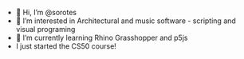 - 👋 Hi, I’m @sorotes
- 👀 I’m interested in Architectural and music software - scripting and visual programing
- 🌱 I’m currently learning Rhino Grasshopper and p5js
- I just started the CS50 course!
<!---
sorotes/sorotes is a ✨ special ✨ repository because its `README.md` (this file) appears on your GitHub profile.
You can click the Preview link to take a look at your changes.
--->
